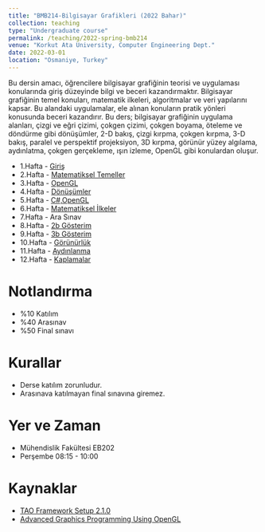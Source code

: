 ```yaml
---
title: "BMB214-Bilgisayar Grafikleri (2022 Bahar)"
collection: teaching
type: "Undergraduate course"
permalink: /teaching/2022-spring-bmb214
venue: "Korkut Ata University, Computer Engineering Dept."
date: 2022-03-01
location: "Osmaniye, Turkey"
---
```


Bu dersin amacı, öğrencilere bilgisayar grafiğinin teorisi ve uygulaması konularında giriş
düzeyinde bilgi ve beceri kazandırmaktır. Bilgisayar grafiğinin temel konuları, matematik ilkeleri,
algoritmalar ve veri yapılarını kapsar. Bu alandaki uygulamalar, ele alınan konuların pratik yönleri
konusunda beceri kazandırır. Bu ders; bilgisayar grafiğinin uygulama alanları, çizgi ve eğri çizimi,
çokgen çizimi, çokgen boyama, öteleme ve döndürme gibi dönüşümler, 2-D bakış, çizgi kırpma,
çokgen kırpma, 3-D bakış, paralel ve perspektif projeksiyon, 3D kırpma, görünür yüzey algılama,
aydınlatma, çokgen gerçekleme, ışın izleme, OpenGL gibi konulardan oluşur.






*  1.Hafta - [Giriş](bmb214/01.giris.pptx)
*  2.Hafta - [Matematiksel Temeller](bmb214/02.temeller.pptx)
*  3.Hafta - [OpenGL]()
*  4.Hafta - [Dönüşümler]()
*  5.Hafta - [C#,OpenGL]() 
*  6.Hafta - [Matematiksel İlkeler]()
*  7.Hafta - Ara Sınav
*  8.Hafta - [2b Gösterim]()
*  9.Hafta - [3b Gösterim]()
* 10.Hafta - [Görünürlük]()
* 11.Hafta - [Aydınlanma]()
* 12.Hafta - [Kaplamalar]()


Notlandırma
====== 
* %10 Katılım
* %40 Arasınav
* %50 Final sınavı


Kurallar
====== 
* Derse katılım zorunludur.
* Arasınava katılmayan final sınavına giremez.


Yer ve Zaman
====== 
* Mühendislik Fakültesi EB202
* Perşembe 08:15 - 10:00


Kaynaklar
====== 
* [TAO Framework Setup 2.1.0](https://sourceforge.net/projects/taoframework/files/)
* [Advanced Graphics Programming Using OpenGL](bmb214/OpenGL.pdf)


